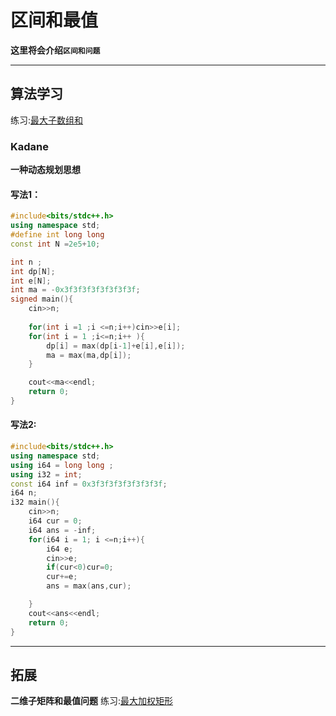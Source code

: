 # 区间和最值

**这里将会介绍`区间和问题`**

---
## 算法学习

练习:[最大子数组和](https://www.luogu.com.cn/problem/P1115)

### Kadane

**一种动态规划思想**

#### 写法1：

```cpp
#include<bits/stdc++.h>
using namespace std;
#define int long long
const int N =2e5+10;

int n ;
int dp[N];
int e[N];
int ma = -0x3f3f3f3f3f3f3f3f;
signed main(){
    cin>>n;
    
    for(int i =1 ;i <=n;i++)cin>>e[i];
    for(int i = 1 ;i<=n;i++ ){
        dp[i] = max(dp[i-1]+e[i],e[i]);
        ma = max(ma,dp[i]);
    }

    cout<<ma<<endl;
    return 0;
}
```

#### 写法2:

```cpp
#include<bits/stdc++.h>
using namespace std;
using i64 = long long ;
using i32 = int;
const i64 inf = 0x3f3f3f3f3f3f3f3f;
i64 n;
i32 main(){
    cin>>n;
    i64 cur = 0;
    i64 ans = -inf;
    for(i64 i = 1; i <=n;i++){
        i64 e;
        cin>>e;
        if(cur<0)cur=0;
        cur+=e;
        ans = max(ans,cur);

    }
    cout<<ans<<endl;
    return 0;
}
```

---
## 拓展
**二维子矩阵和最值问题**  练习:[最大加权矩形](https://www.luogu.com.cn/problem/P1719)